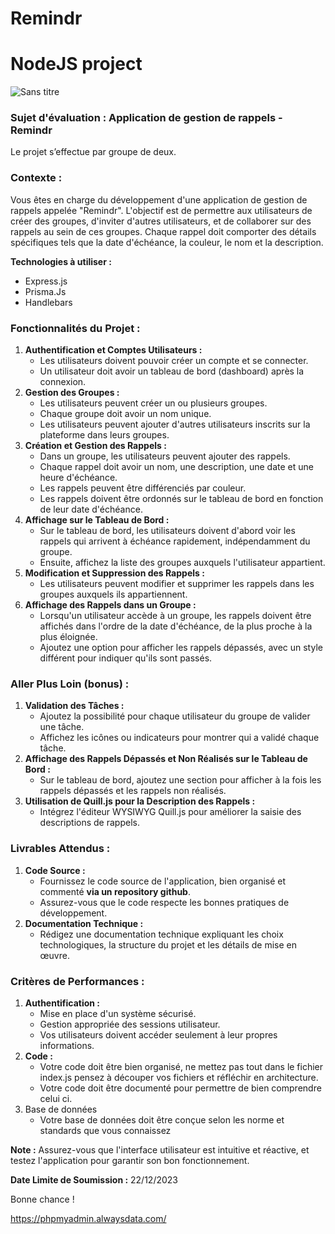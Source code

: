 # Remindr
# NodeJS project
![Sans titre](https://github.com/KyyLvynic/Remindr/assets/70102690/36f4cdc3-f307-439d-bda2-dc8652facdf0)



### **Sujet d'évaluation : Application de gestion de rappels - Remindr**

Le projet s’effectue par groupe de deux.

### Contexte :

Vous êtes en charge du développement d'une application de gestion de rappels appelée "Remindr". L'objectif est de permettre aux utilisateurs de créer des groupes, d'inviter d'autres utilisateurs, et de collaborer sur des rappels au sein de ces groupes. Chaque rappel doit comporter des détails spécifiques tels que la date d'échéance, la couleur, le nom et la description.

**Technologies à utiliser :** 

- Express.js
- Prisma.Js
- Handlebars

### Fonctionnalités du Projet :

1. **Authentification et Comptes Utilisateurs :**
    - Les utilisateurs doivent pouvoir créer un compte et se connecter.
    - Un utilisateur doit avoir un tableau de bord (dashboard) après la connexion.
2. **Gestion des Groupes :**
    - Les utilisateurs peuvent créer un ou plusieurs groupes.
    - Chaque groupe doit avoir un nom unique.
    - Les utilisateurs peuvent ajouter d'autres utilisateurs inscrits sur la plateforme dans leurs groupes.
3. **Création et Gestion des Rappels :**
    - Dans un groupe, les utilisateurs peuvent ajouter des rappels.
    - Chaque rappel doit avoir un nom, une description, une date et une heure d'échéance.
    - Les rappels peuvent être différenciés par couleur.
    - Les rappels doivent être ordonnés sur le tableau de bord en fonction de leur date d'échéance.
4. **Affichage sur le Tableau de Bord :**
    - Sur le tableau de bord, les utilisateurs doivent d'abord voir les rappels qui arrivent à échéance rapidement, indépendamment du groupe.
    - Ensuite, affichez la liste des groupes auxquels l'utilisateur appartient.
5. **Modification et Suppression des Rappels :**
    - Les utilisateurs peuvent modifier et supprimer les rappels dans les groupes auxquels ils appartiennent.
6. **Affichage des Rappels dans un Groupe :**
    - Lorsqu'un utilisateur accède à un groupe, les rappels doivent être affichés dans l'ordre de la date d'échéance, de la plus proche à la plus éloignée.
    - Ajoutez une option pour afficher les rappels dépassés, avec un style différent pour indiquer qu'ils sont passés.

### Aller Plus Loin (bonus) :

1. **Validation des Tâches :**
    - Ajoutez la possibilité pour chaque utilisateur du groupe de valider une tâche.
    - Affichez les icônes ou indicateurs pour montrer qui a validé chaque tâche.
2. **Affichage des Rappels Dépassés et Non Réalisés sur le Tableau de Bord :**
    - Sur le tableau de bord, ajoutez une section pour afficher à la fois les rappels dépassés et les rappels non réalisés.
3. **Utilisation de Quill.js pour la Description des Rappels :**
    - Intégrez l'éditeur WYSIWYG Quill.js pour améliorer la saisie des descriptions de rappels.

### Livrables Attendus :

1. **Code Source :**
    - Fournissez le code source de l'application, bien organisé et commenté **via un repository github**.
    - Assurez-vous que le code respecte les bonnes pratiques de développement.
2. **Documentation Technique :**
    - Rédigez une documentation technique expliquant les choix technologiques, la structure du projet et les détails de mise en œuvre.

### Critères de Performances :

1. **Authentification :**
    - Mise en place d'un système sécurisé.
    - Gestion appropriée des sessions utilisateur.
    - Vos utilisateurs doivent accéder seulement à leur propres informations.
2. ****Code :**** 
    - Votre code doit être bien organisé, ne mettez pas tout dans le fichier index.js pensez à découper vos fichiers et réfléchir en architecture.
    - Votre code doit être documenté pour permettre de bien comprendre celui ci.
3. Base de données
    - Votre base de données doit être conçue selon les norme et standards que vous connaissez

**Note :** Assurez-vous que l'interface utilisateur est intuitive et réactive, et testez l'application pour garantir son bon fonctionnement.

**Date Limite de Soumission :** 22/12/2023

Bonne chance !


https://phpmyadmin.alwaysdata.com/
